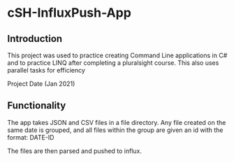 # cSH-InfluxPush-App

## Introduction
This project was used to practice creating Command Line applications in C# and to practice LINQ after completing a pluralsight course. This also uses parallel tasks for efficiency

Project Date (Jan 2021)

## Functionality
The app takes JSON and CSV files in a file directory. Any file created on the same date is grouped, and all files within the group are given an id with the format: 
DATE-ID

The files are then parsed and pushed to influx. 
